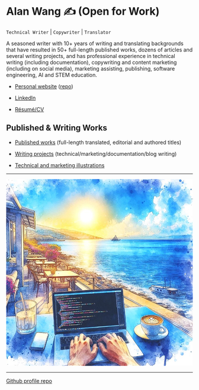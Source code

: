 # Alan Wang ✍️ (Open for Work)

`Technical Writer` | `Copywriter` | `Translator`

A seasoned writer with 10+ years of writing and translating backgrounds that have resulted in 50+ full-length published works, dozens of articles and several writing projects, and has professional experience in technical writing (including documentation), copywriting and content marketing (including on social media), marketing assisting, publishing, software engineering, AI and STEM education.

- [Personal website](https://alankrantas.github.io/) ([repo](https://github.com/alankrantas/alankrantas.github.io))

- [LinkedIn](https://www.linkedin.com/in/alankrantas/)

- [Résumé/CV](https://www.cake.me/krantas)

## Published & Writing Works

- [Published works](https://github.com/alankrantas/alankrantas/blob/main/works/published.md) (full-length translated, editorial and authored titles)

- [Writing projects](https://github.com/alankrantas/alankrantas/blob/main/works/projects.md) (technical/marketing/documentation/blog writing)

- [Technical and marketing illustrations](https://github.com/alankrantas/alankrantas/blob/main/works/illustration.md)

---

![profile](profile.jpg)

---

[Github profile repo](https://github.com/alankrantas/alankrantas)
